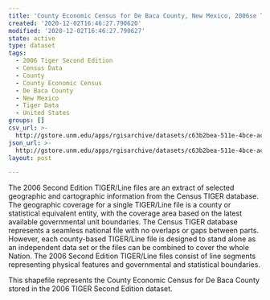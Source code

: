 ```yaml
---
title: 'County Economic Census for De Baca County, New Mexico, 2006se TIGER'
created: '2020-12-02T16:46:27.790620'
modified: '2020-12-02T16:46:27.790627'
state: active
type: dataset
tags:
  - 2006 Tiger Second Edition
  - Census Data
  - County
  - County Economic Census
  - De Baca County
  - New Mexico
  - Tiger Data
  - United States
groups: []
csv_url: >-
  http://gstore.unm.edu/apps/rgisarchive/datasets/c63b2bea-511e-4bce-acf1-1642860b0ff3/tgr2006se_deba_ctyec.derived.csv
json_url: >-
  http://gstore.unm.edu/apps/rgisarchive/datasets/c63b2bea-511e-4bce-acf1-1642860b0ff3/tgr2006se_deba_ctyec.derived.json
layout: post

---
```

The 2006 Second Edition TIGER/Line files are an extract of selected geographic and cartographic information from the Census TIGER database.  The geographic coverage for a single TIGER/Line file is a county or statistical equivalent entity, with the coverage area based on the latest available governmental unit boundaries. The Census TIGER database represents a seamless national file with no overlaps or gaps between parts.  However, each county-based TIGER/Line file is designed to stand alone as an independent data set or the files can be combined to cover the whole Nation.  The 2006 Second Edition  TIGER/Line files consist of line segments representing physical features and governmental and statistical boundaries.  

This shapefile represents the County Economic Census for De Baca County stored in the 2006 TIGER Second Edition dataset.
